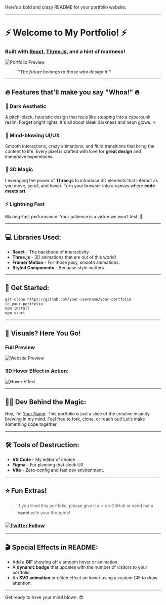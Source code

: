 Here’s a bold and crazy README for your portfolio website:

---

# ⚡ Welcome to My Portfolio! ⚡  
### Built with [React](https://reactjs.org/), [Three.js](https://threejs.org/), and a hint of madness! 

![Portfolio Preview](https://user-images.githubusercontent.com/your-gif-link)  
> **_“The future belongs to those who design it.”_**

---

## 🔥 Features that’ll make you say "Whoa!" 🔥

### 🖤 Dark Aesthetic
A pitch-black, futuristic design that feels like stepping into a cyberpunk realm. Forget bright lights, it's all about sleek darkness and neon glows. 🔥

### 🎨 Mind-blowing UI/UX
Smooth interactions, crazy animations, and fluid transitions that bring the content to life. Every pixel is crafted with love for **great design** and immersive experiences.

### 🌌 3D Magic
Leveraging the power of **Three.js** to introduce 3D elements that interact as you move, scroll, and hover. Turn your browser into a canvas where **code meets art**.

### ⚡ Lightning Fast
Blazing-fast performance. Your patience is a virtue we won’t test. 🚀

---

## 💻 Libraries Used:
- **React** - The backbone of interactivity.
- **Three.js** - 3D animations that are out of this world!
- **Framer Motion** - For those juicy, smooth animations.
- **Styled Components** - Because style matters.

---

## 🚀 Get Started:
```bash
git clone https://github.com/your-username/your-portfolio
cd your-portfolio
npm install
npm start
```

---

## 📸 Visuals? Here You Go!

### Full Preview
![Website Preview](https://user-images.githubusercontent.com/your-other-preview)

### 3D Hover Effect in Action:
![Hover Effect](https://your-crazy-gif-url)

---

## 🧑‍💻 Dev Behind the Magic:
Hey, I’m [Your Name](https://github.com/your-github). This portfolio is just a slice of the creative insanity brewing in my mind. Feel free to fork, clone, or reach out! Let’s make something dope together.

---

## 🛠 Tools of Destruction:
- **VS Code** - My editor of choice
- **Figma** - For planning that sleek UX.
- **Vite** - Zero-config and fast dev environment.
  
---

## ⭐ Fun Extras!
> If you liked this portfolio, please give it a ⭐ on GitHub or send me a **tweet** with your thoughts!  
### [![Twitter Follow](https://img.shields.io/twitter/follow/furmak?style=social)](https://twitter.com/furmak)

---

## 🎬 Special Effects in README:
- Add a **GIF** showing off a smooth hover or animation.
- A **dynamic badge** that updates with the number of visitors to your portfolio.
- An **SVG animation** or glitch effect on hover using a custom GIF to draw attention.

---

Get ready to have your mind blown. 😎


